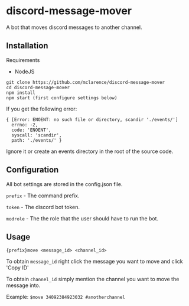 # discord-message-mover
A bot that moves discord messages to another channel.

## Installation
Requirements
- NodeJS
```
git clone https://github.com/mclarence/discord-message-mover
cd discord-message-mover
npm install
npm start (first configure settings below)
```
If you get the following error:
```
{ [Error: ENOENT: no such file or directory, scandir './events/']
  errno: -2,
  code: 'ENOENT',
  syscall: 'scandir',
  path: './events/' }
```
Ignore it or create an events directory in the root of the source code.

## Configuration
All bot settings are stored in the config.json file.

`prefix` - The command prefix.

`token` - The discord bot token.

`modrole` - The the role that the user should have to run the bot.

## Usage
`{prefix}move <message_id> <channel_id>`

To obtain `message_id` right click the message you want to move and click 'Copy ID'

To obtain `channel_id` simply mention the channel you want to move the message into.

Example:
`$move 34092384923032 #anotherchannel`
